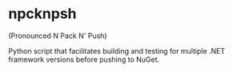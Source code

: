 npcknpsh
========

(Pronounced N Pack N' Push)

Python script that facilitates building and testing for multiple .NET framework versions before pushing to NuGet.
